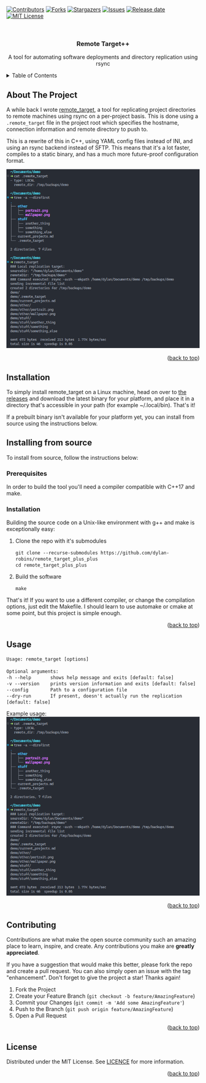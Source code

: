 <div id="top"></div>
<!--
*** Thanks for checking out the Best-README-Template. If you have a suggestion
*** that would make this better, please fork the repo and create a pull request
*** or simply open an issue with the tag "enhancement".
*** Don't forget to give the project a star!
*** Thanks again! Now go create something AMAZING! :D
-->



<!-- PROJECT SHIELDS -->
<!--
*** I'm using markdown "reference style" links for readability.
*** Reference links are enclosed in brackets [ ] instead of parentheses ( ).
*** See the bottom of this document for the declaration of the reference variables
*** for contributors-url, forks-url, etc. This is an optional, concise syntax you may use.
*** https://www.markdownguide.org/basic-syntax/#reference-style-links
-->
[![Contributors][contributors-shield]][contributors-url]
[![Forks][forks-shield]][forks-url]
[![Stargazers][stars-shield]][stars-url]
[![Issues][issues-shield]][issues-url]
[![Release date][releases-shield]][releases-url]
[![MIT License][license-shield]][license-url]



<!-- PROJECT LOGO -->
<br />
<div align="center">

<h3 align="center">Remote Target++</h3>

  <p align="center">
    A tool for automating software deployments and directory replication using rsync
  </p>
</div>



<!-- TABLE OF CONTENTS -->
<details>
  <summary>Table of Contents</summary>
  <ol>
    <li>
      <a href="#about-the-project">About The Project</a>
    </li>
    <li>
      <a href="#getting-started">Installation</a>
    </li>
    <li>
      <a href="#getting-started">Installing from source</a>
      <ul>
        <li><a href="#prerequisites">Prerequisites</a></li>
        <li><a href="#installation">Installation</a></li>
      </ul>
    </li>
    <li><a href="#usage">Usage</a></li>
    <li><a href="#contributing">Contributing</a></li>
    <li><a href="#license">License</a></li>
  </ol>
</details>



<!-- ABOUT THE PROJECT -->
## About The Project

A while back I wrote [remote_target](https://github.com/dylan-robins/remote_target), a tool for replicating project directories to remote machines using rsync on a per-project basis. This is done using a `.remote_target` file in the project root which specifies the hostname, connection information and remote directory to push to.

This is a rewrite of this in C++, using YAML config files instead of INI, and using an rsync backend instead of SFTP. This means that it's a lot faster, compiles to a static binary, and has a much more future-proof configuration format.

![remote_target usage example][usage_example]


<p align="right">(<a href="#top">back to top</a>)</p>

## Installation

To simply install remote_target on a Linux machine, head on over to [the releases][releases-url] and download the latest binary for your platform, and place it in a directory that's accessible in your path (for example ~/.local/bin). That's it!

If a prebuilt binary isn't available for your platform yet, you can install from source using the instructions below.

<!-- INSTALLING FROM SOURCE -->
## Installing from source

To install from source, follow the instructions below:

### Prerequisites

In order to build the tool you'll need a compiler compatible with C++17 and make.

### Installation

Building the source code on a Unix-like environment with g++ and make is exceptionally easy:

1. Clone the repo with it's submodules
   ```
   git clone --recurse-submodules https://github.com/dylan-robins/remote_target_plus_plus
   cd remote_target_plus_plus
   ```
2. Build the software
   ```
   make
   ```

That's it! If you want to use a different compiler, or change the compilation options, just edit the Makefile. I should learn to use automake or cmake at some point, but this project is simple enough.

<p align="right">(<a href="#top">back to top</a>)</p>



<!-- USAGE EXAMPLES -->
## Usage

```
Usage: remote_target [options] 

Optional arguments:
-h --help       shows help message and exits [default: false]
-v --version    prints version information and exits [default: false]
--config        Path to a configuration file
--dry-run       If present, doesn't actually run the replication [default: false]
```

Example usage:  
[![remote_target usage example][usage_example]](https://example.com)


<p align="right">(<a href="#top">back to top</a>)</p>

<!-- CONTRIBUTING -->
## Contributing

Contributions are what make the open source community such an amazing place to learn, inspire, and create. Any contributions you make are **greatly appreciated**.

If you have a suggestion that would make this better, please fork the repo and create a pull request. You can also simply open an issue with the tag "enhancement".
Don't forget to give the project a star! Thanks again!

1. Fork the Project
2. Create your Feature Branch (`git checkout -b feature/AmazingFeature`)
3. Commit your Changes (`git commit -m 'Add some AmazingFeature'`)
4. Push to the Branch (`git push origin feature/AmazingFeature`)
5. Open a Pull Request

<p align="right">(<a href="#top">back to top</a>)</p>



<!-- LICENSE -->
## License

Distributed under the MIT License. See [LICENCE][license-url] for more information.

<p align="right">(<a href="#top">back to top</a>)</p>



<!-- MARKDOWN LINKS & IMAGES -->
<!-- https://www.markdownguide.org/basic-syntax/#reference-style-links -->
[contributors-shield]: https://img.shields.io/github/contributors/dylan-robins/remote_target_plus_plus.svg?style=for-the-badge
[contributors-url]: https://github.com/dylan-robins/remote_target_plus_plus/graphs/contributors
[forks-shield]: https://img.shields.io/github/forks/dylan-robins/remote_target_plus_plus.svg?style=for-the-badge
[forks-url]: https://github.com/dylan-robins/remote_target_plus_plus/network/members
[stars-shield]: https://img.shields.io/github/stars/dylan-robins/remote_target_plus_plus.svg?style=for-the-badge
[stars-url]: https://github.com/dylan-robins/remote_target_plus_plus/stargazers
[issues-shield]: https://img.shields.io/github/issues/dylan-robins/remote_target_plus_plus.svg?style=for-the-badge
[issues-url]: https://github.com/dylan-robins/remote_target_plus_plus/issues
[license-shield]: https://img.shields.io/github/license/dylan-robins/remote_target_plus_plus.svg?style=for-the-badge
[releases-url]: https://github.com/dylan-robins/remote_target_plus_plus/releases
[releases-shield]: https://img.shields.io/github/release-date/dylan-robins/remote_target_plus_plus?style=for-the-badge
[license-url]: https://github.com/dylan-robins/remote_target_plus_plus/blob/master/LICENSE
[usage_example]: img/demo.png
